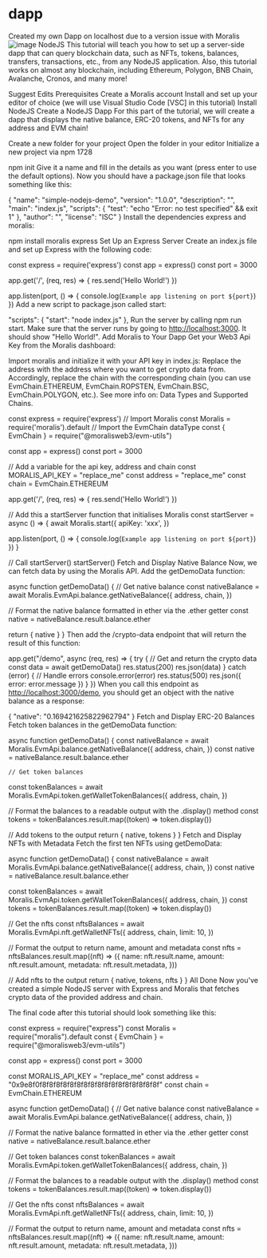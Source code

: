 # dapp
Created my own Dapp on localhost due to a version issue with Moralis
![image](https://user-images.githubusercontent.com/60270105/201852509-33fefe24-2fa4-41b7-bba2-a2c7ddb1faf0.png)
NodeJS
This tutorial will teach you how to set up a server-side dapp that can query blockchain data, such as NFTs, tokens, balances, transfers, transactions, etc., from any NodeJS application. Also, this tutorial works on almost any blockchain, including Ethereum, Polygon, BNB Chain, Avalanche, Cronos, and many more!

Suggest Edits
Prerequisites
Create a Moralis account
Install and set up your editor of choice (we will use Visual Studio Code [VSC] in this tutorial)
Install NodeJS
Create a NodeJS Dapp
For this part of the tutorial, we will create a dapp that displays the native balance, ERC-20 tokens, and NFTs for any address and EVM chain!

Create a new folder for your project
Open the folder in your editor
Initialize a new project via npm
1728

npm init
Give it a name and fill in the details as you want (press enter to use the default options). Now you should have a package.json file that looks something like this:


{
  "name": "simple-nodejs-demo",
  "version": "1.0.0",
  "description": "",
  "main": "index.js",
  "scripts": {
    "test": "echo \"Error: no test specified\" && exit 1"
  },
  "author": "",
  "license": "ISC"
}
Install the dependencies express and moralis:

npm install moralis express
Set Up an Express Server
Create an index.js file and set up Express with the following code:

const express = require('express')
const app = express()
const port = 3000

app.get('/', (req, res) => {
  res.send('Hello World!')
})

app.listen(port, () => {
  console.log(`Example app listening on port ${port}`)
})
Add a new script to package.json called start:

"scripts": {
  "start": "node index.js"
},
Run the server by calling npm run start.
Make sure that the server runs by going to [<http://localhost:3000>](http://localhost:3000`). It should show "Hello World!".
Add Moralis to Your Dapp
Get your Web3 Api Key from the Moralis dashboard:


Import moralis and initialize it with your API key in index.js:
Replace the address with the address where you want to get crypto data from. Accordingly, replace the chain with the corresponding chain (you can use EvmChain.ETHEREUM, EvmChain.ROPSTEN, EvmChain.BSC, EvmChain.POLYGON, etc.). See more info on: Data Types and Supported Chains.

const express = require('express')
// Import Moralis
const Moralis = require('moralis').default
// Import the EvmChain dataType
const { EvmChain } = require("@moralisweb3/evm-utils")

const app = express()
const port = 3000

// Add a variable for the api key, address and chain
const MORALIS_API_KEY = "replace_me"
const address = "replace_me"
const chain = EvmChain.ETHEREUM

app.get('/', (req, res) => {
  res.send('Hello World!')
})

// Add this a startServer function that initialises Moralis
const startServer = async () => {
  await Moralis.start({
    apiKey: 'xxx',
  })

  app.listen(port, () => {
    console.log(`Example app listening on port ${port}`)
  })
}

// Call startServer()
startServer()
Fetch and Display Native Balance
Now, we can fetch data by using the Moralis API. Add the getDemoData function:

async function getDemoData() {
  // Get native balance
  const nativeBalance = await Moralis.EvmApi.balance.getNativeBalance({
    address,
    chain,
  })

  // Format the native balance formatted in ether via the .ether getter
  const native = nativeBalance.result.balance.ether

  return { native }
}
Then add the /crypto-data endpoint that will return the result of this function:

app.get("/demo", async (req, res) => {
  try {
    // Get and return the crypto data
    const data = await getDemoData()
    res.status(200)
    res.json(data)
  } catch (error) {
    // Handle errors
    console.error(error)
    res.status(500)
    res.json({ error: error.message })
  }
})
When you call this endpoint as <http://localhost:3000/demo>, you should get an object with the native balance as a response:


{
    "native": "0.169421625822962794"
}
Fetch and Display ERC-20 Balances
Fetch token balances in the getDemoData function:

async function getDemoData() {
  const nativeBalance = await Moralis.EvmApi.balance.getNativeBalance({
    address,
    chain,
  })
  const native = nativeBalance.result.balance.ether

    // Get token balances
  const tokenBalances = await Moralis.EvmApi.token.getWalletTokenBalances({
    address,
    chain,
  })

  // Format the balances to a readable output with the .display() method
  const tokens = tokenBalances.result.map((token) => token.display())
  
  // Add tokens to the output
  return { native, tokens }
}
Fetch and Display NFTs with Metadata
Fetch the first ten NFTs using getDemoData:

async function getDemoData() {
  const nativeBalance = await Moralis.EvmApi.balance.getNativeBalance({
    address,
    chain,
  })
  const native = nativeBalance.result.balance.ether

  const tokenBalances = await Moralis.EvmApi.token.getWalletTokenBalances({
    address,
    chain,
  })
  const tokens = tokenBalances.result.map((token) => token.display())
  
  // Get the nfts
  const nftsBalances = await Moralis.EvmApi.nft.getWalletNFTs({
    address,
    chain,
    limit: 10,
  })

  // Format the output to return name, amount and metadata
  const nfts = nftsBalances.result.map((nft) => ({
    name: nft.result.name,
    amount: nft.result.amount,
    metadata: nft.result.metadata,
  }))
  
  // Add nfts to the output
  return { native, tokens, nfts }
}
All Done
Now you've created a simple NodeJS server with Express and Moralis that fetches crypto data of the provided address and chain.

The final code after this tutorial should look something like this:


const express = require("express")
const Moralis = require("moralis").default
const { EvmChain } = require("@moralisweb3/evm-utils")

const app = express()
const port = 3000

const MORALIS_API_KEY = "replace_me"
const address = "0x9e8f0f8f8f8f8f8f8f8f8f8f8f8f8f8f8f8f8f8f"
const chain = EvmChain.ETHEREUM

async function getDemoData() {
  // Get native balance
  const nativeBalance = await Moralis.EvmApi.balance.getNativeBalance({
    address,
    chain,
  })

  // Format the native balance formatted in ether via the .ether getter
  const native = nativeBalance.result.balance.ether

  // Get token balances
  const tokenBalances = await Moralis.EvmApi.token.getWalletTokenBalances({
    address,
    chain,
  })

  // Format the balances to a readable output with the .display() method
  const tokens = tokenBalances.result.map((token) => token.display())

  // Get the nfts
  const nftsBalances = await Moralis.EvmApi.nft.getWalletNFTs({
    address,
    chain,
    limit: 10,
  })

  // Format the output to return name, amount and metadata
  const nfts = nftsBalances.result.map((nft) => ({
    name: nft.result.name,
    amount: nft.result.amount,
    metadata: nft.result.metadata,
  }))
